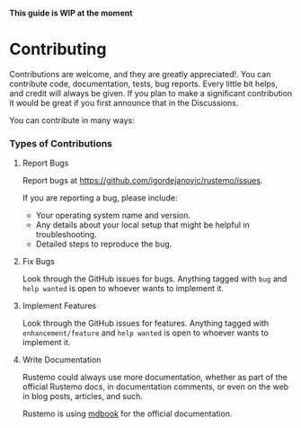 **This guide is WIP at the moment**


# Contributing

Contributions are welcome, and they are greatly appreciated!. You can contribute
code, documentation, tests, bug reports. Every little bit helps, and credit will
always be given. If you plan to make a significant contribution it would be
great if you first announce that in the Discussions.

You can contribute in many ways:

### Types of Contributions

1.  Report Bugs

    Report bugs at <https://github.com/igordejanovic/rustemo/issues>.
    
    If you are reporting a bug, please include:
    
    -   Your operating system name and version.
    -   Any details about your local setup that might be helpful in troubleshooting.
    -   Detailed steps to reproduce the bug.

2.  Fix Bugs

    Look through the GitHub issues for bugs. Anything tagged with `bug` and
    `help wanted` is open to whoever wants to implement it.

3.  Implement Features

    Look through the GitHub issues for features. Anything tagged with
    `enhancement/feature` and `help wanted` is open to whoever wants to
    implement it.

4.  Write Documentation

    Rustemo could always use more documentation, whether as part of the official
    Rustemo docs, in documentation comments, or even on the web in blog posts,
    articles, and such.
    
    Rustemo is using [mdbook](https://github.com/rust-lang/mdBook) for the
    official documentation.

